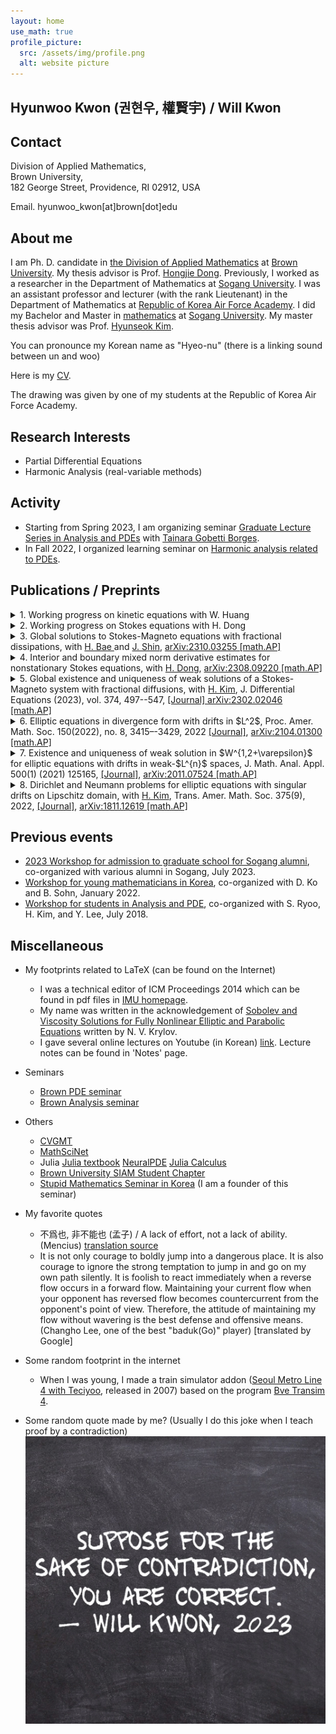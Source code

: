 ```yaml
---
layout: home
use_math: true
profile_picture:
  src: /assets/img/profile.png
  alt: website picture
---
```



<h2><strong>Hyunwoo Kwon (권현우, 權賢宇) / Will Kwon</strong></h2>

## Contact 
Division of Applied Mathematics,<br>
Brown University,<br>
182 George Street, Providence, RI 02912, USA

Email. hyunwoo_kwon[at]brown[dot]edu<br>

## About me  

I am Ph. D. candidate in [the Division of Applied Mathematics](https://appliedmath.brown.edu) at [Brown University](https://www.brown.edu). My thesis advisor is Prof. [Hongjie Dong](https://appliedmath.brown.edu/people/hongjie-dong). Previously, I worked as a researcher in the Department of Mathematics at [Sogang University](https://wwwe.sogang.ac.kr/wwwe/index_new.html). I was an assistant professor and lecturer (with the rank Lieutenant) in the Department of Mathematics at [Republic of Korea Air Force Academy](http://www.afa.ac.kr). I did my Bachelor and Master in [mathematics](https://math.sogang.ac.kr) at [Sogang University](https://wwwe.sogang.ac.kr/wwwe/index_new.html). My master thesis advisor was Prof. [Hyunseok Kim](http://maths.sogang.ac.kr/kimh/). 

You can pronounce my Korean name as "Hyeo-nu" (there is a linking sound between un and woo)
 
Here is my [CV](https://willkwon-math.github.io/assets/files/CV_HKwon.pdf).

The drawing was given by one of my students at the Republic of Korea Air Force Academy.

## Research Interests
 
- Partial Differential Equations
- Harmonic Analysis (real-variable methods)

## Activity
- Starting from Spring 2023, I am organizing seminar [Graduate Lecture Series in Analysis and PDEs](https://glespa-brown.github.io) with [Tainara Gobetti Borges](https://sites.google.com/brown.edu/tainaraborgeswebpage/home?authuser=0).
- In Fall 2022, I organized learning seminar on [Harmonic analysis related to PDEs](https://willkwon-math.github.io/fall2022-HAPDE).

## Publications / Preprints

<details>
<summary>1. Working progress on kinetic equations with W. Huang </summary>
<div markdown="1">
**Abstract.** TBA
  </div>
</details>

<details>
<summary>2. Working progress on Stokes equations with H. Dong </summary>
<div markdown="1">
**Abstract.** TBA
  </div>
</details>

<details>
<summary>3. Global solutions to Stokes-Magneto equations with fractional dissipations, with <a href="https://sites.google.com/view/hantaekbae">H. Bae </a> and <a href="https://sites.google.com/view/jaeyong-shin">J. Shin</a>, <a href="http://arxiv.org/abs/2310.03255">arXiv:2310.03255 [math.AP]</a></summary>
<div markdown="1">
**Abstract.** In this paper, we investigate a Stokes-Magneto system with fractional diffusions. We first deal with the non-resistive case in $\mathbb{T}^d$ and establish the local and global well-posedness with initial magnetic field $\boldsymbol{b}_0\in H^s(\mathbb{T}^d)$. We also show the existence of a unique mild solution of the resisitive case with initial data $\boldsymbol{b}_0$ in the critical $L^p(\mathbb{R}^d)$ space. Moreover, we show that the $L^p$-norm of $\boldsymbol{b}(t)$ converges to zero as $t\rightarrow\infty$ if the initial data is sufficiently small.
  </div>
</details>

<details>
<summary>4. Interior and boundary mixed norm derivative estimates for nonstationary Stokes equations, with <a href="https://www.dam.brown.edu/people/hdong/">H. Dong</a>, <a href="https://arxiv.org/abs/2308.09220">arXiv:2308.09220 [math.AP]</a> </summary>
<div markdown="1">
**Abstract.** We obtain weighted mixed norm Sobolev estimates in the whole space for nonstationary Stokes equations in divergence and nondivergence form with variable viscosity coefficients that are merely measurable in time variable and have small mean oscillation in spatial variables in small cylinders. As an application, we prove interior mixed norm derivative estimates for solutions to both equations. We also discuss boundary mixed norm Hessian estimates for solutions to equations in nondivergence form under the Lions boundary conditions.
  </div>
</details>
<details>
<summary>5. Global existence and uniqueness of weak solutions of a Stokes-Magneto system with fractional diffusions, with <a href="https://math.sogang.ac.kr/math/math02_1_4.html">H. Kim</a>, J. Differential Equations (2023), vol. 374, 497--547, <a href="https://www.sciencedirect.com/science/article/abs/pii/S0022039623005181">[Journal] </a> <a href="https://arxiv.org/abs/2302.02046">arXiv:2302.02046 [math.AP]</a> </summary>
<div markdown="1">
**Abstract.** We consider a Stokes-Magneto system  in $\mathbb{R}^d$ ($d\geq 2)$ with fractional diffusions   $\Lambda^{2\alpha}\boldsymbol{u}$ and $\Lambda^{2\beta}\boldsymbol{b}$ for the velocity $\boldsymbol{u}$ and the magnetic field $\boldsymbol{b}$, respectively. Here $\alpha,\beta$ are positive constants and $\Lambda^s = (-\Delta)^{s/2}$ is the fractional Laplacian of order $s$. We establish global existence of weak solutions of the  Stokes-Magneto system   for any initial data in $L_{2}$ when $\alpha$, $\beta$ satisfy $1/2<\alpha<(d+1)/2$, $\beta >0$,
and $\min(\alpha+\beta,2\alpha+\beta-1)>d/2$. It is also shown that weak solutions are   unique  if $\beta \geq 1$ and $\min (\alpha+\beta,2\alpha+\beta-1)\geq d/2+1$, in addition.
  </div>
</details>

<details>
<summary>6. Elliptic equations in divergence form with drifts in $L^2$, Proc. Amer. Math. Soc. 150(2022), no. 8, 3415–-3429, 2022 <a href="https://www.ams.org/journals/proc/0000-000-00/S0002-9939-2022-15828-6">[Journal]</a>, <a href ="https://arxiv.org/abs/2104.01300">arXiv:2104.01300 [math.AP]</a></summary> 
<div markdown="1">
**Abstract.**  We consider the Dirichlet problem for second-order linear elliptic equations in divergence form
<center>
$-\mathrm{div} (A\nabla u) + \mathbf{b}\cdot \nabla u +\lambda u = f+\mathrm{div } \mathbf{F}\quad \text{in } \Omega\quad \text{and}\quad u=0\quad \text{on } \partial\Omega$,  
</center>
in bounded Lipschitz domain $\Omega$ in $\mathbb{R}^2$, where $A:\mathbb{R}^2\rightarrow \mathbb{R}^{2^2}$, $\mathbf{b}: \Omega\rightarrow \mathbb{R}^2$, and $\lambda \geq 0$ are given. If $2<p<\infty$ and $A$ has a small mean oscillation in small balls, $\Omega$ has small Lipschitz constant, and $\mathrm{div } A, \mathbf{b}\in L^2(\Omega;\mathbb{R}^2)$, then we prove existence and uniqueness of weak solutions in $W_0^{1,p}(\Omega)$ of the problem. Similar result also holds for the dual problem.
</div>
</details>

<details>
<summary>7. Existence and uniqueness of weak solution in $W^{1,2+\varepsilon}$ for elliptic equations with drifts in weak-$L^{n}$ spaces, J. Math. Anal. Appl. 500(1) (2021) 125165, <a href = "https://www.sciencedirect.com/science/article/abs/pii/S0022247X21002444">[Journal]</a>,  <a href="https://arxiv.org/abs/2011.07524">arXiv:2011.07524 [math.AP]</a></summary>
<div markdown="1">
**Abstract.**  We consider the following Dirichlet problems for elliptic equations with singular drift $\mathbf{b}$:
<center>
$\text{(a)}\, −\mathrm{div}(A\nabla u)+\mathrm{div}(u\mathbf{b})=f,\qquad\text{(b)}\, −\mathrm{div}(A^T\nabla v)−\mathbf{b}\cdot\nabla v=g\quad \text{in } \Omega,$
</center>
where $\Omega$ is a bounded Lipschitz domain in $\mathbb{R}^n$, $n\geq 2$. Assuming that $\mathbf{b}\in L^{n,\infty}(\Omega)^n$ has non-negative weak divergence in $\Omega$, we establish existence and uniqueness of weak solution in $W^{1,2+\varepsilon}_0(\Omega)$  of the problem (b) when $A$ is bounded and uniformly elliptic. As an application, we prove unique solvability of weak solution $u$ in $W^{1,2-}_0(\Omega)$ for the problem (a) for every $f\in W^{-1,2-}(\Omega)$.
</div>
</details>

<details>
<summary>8. Dirichlet and Neumann problems for elliptic equations with singular drifts on Lipschitz domain, with <a href="https://math.sogang.ac.kr/math/math02_1_4.html">H. Kim</a>, Trans. Amer. Math. Soc. 375(9), 2022, <a href = "https://doi.org/10.1090/tran/8730">[Journal]</a>, <a href ="https://arxiv.org/abs/1811.12619">arXiv:1811.12619 [math.AP] </a>
</summary>
<div markdown="1">
**Abstract.**  We consider the Dirichlet and Neumann problems for second-order linear elliptic equations:
<center>
$−\triangle u+\mathrm{div}(u\mathbf{b})=f\quad \text{and}\quad  −\triangle v−\mathbf{b}\cdot\nabla v=g$
</center>
in a bounded Lipschitz domain $\Omega$ in $\mathbb{R}^n$ ($n\geq 3$), where $\mathbf{b}:\Omega\rightarrow \mathbb{R}^n$ is a given vector field. Under the assumption that $\mathbf{b}\in L^n(\Omega)^n$, we first establish existence and uniqueness of solutions in $L^p_{\alpha}(\Omega)$ for the Dirichlet and Neumann problems. Here $L^p_{\alpha}(\Omega)$ denotes the Sobolev space (or Bessel potential space) with the pair $(\alpha,p)$ satisfying certain conditions. These results extend the classical works of Jerison-Kenig (1995) and Fabes-Mendez-Mitrea (1998) for the Poisson equation. We also prove existence and uniqueness of solutions of the Dirichlet problem with boundary data in $L^2(\partial\Omega)$. Our results for the Dirichlet problems hold even for the case $n=2$.
</div>
</details>

## Previous events
- [2023 Workshop for admission to graduate school for Sogang alumni](https://radical-target-92f.notion.site/2023-c4efffa1ec9b49ae85e06e2073155fdb?pvs=4), co-organized with various alumni in Sogang, July 2023.
- [Workshop for young mathematicians in Korea](https://sites.google.com/view/wym2022/), co-organized with D. Ko and B. Sohn, January 2022.
- [Workshop for students in Analysis and PDE](https://sites.google.com/view/wsap2018/), co-organized with S. Ryoo, H. Kim, and Y. Lee, July 2018.
 


## Miscellaneous
- My footprints related to LaTeX (can be found on the Internet)
  - I was a technical editor of ICM Proceedings 2014 which can be found in pdf files in [IMU homepage](https://www.mathunion.org/icm/proceedings/2014).
  - My name was written in the acknowledgement of [Sobolev and Viscosity Solutions for Fully Nonlinear Elliptic and Parabolic Equations](https://bookstore.ams.org/cdn-1612203880278/surv-233/~~FreeAttachments/surv-233-pref.pdf) written by N. V. Krylov.  
  - I gave several online lectures on Youtube (in Korean) [link](https://www.youtube.com/channel/UCE9KYJ_vqV0NHkvIJy4UIvA). Lecture notes can be found in 'Notes' page.
- Seminars
  - [Brown PDE seminar](https://www.dam.brown.edu/pde/seminar.html)
  - [Brown Analysis seminar](https://sites.google.com/brown.edu/brownanalysisseminar/home)

- Others
  - [CVGMT](https://cvgmt.sns.it)
  - [MathSciNet](http://www.ams.org/mathscinet)
  - Julia [Julia textbook](https://juliabook.chkwon.net/book) [NeuralPDE](https://neuralpde.sciml.ai/stable/) [Julia Calculus](https://jverzani.github.io/CalculusWithJuliaNotes.jl/)
  - [Brown University SIAM Student Chapter](https://www.dam.brown.edu/siam/index.html)
  - [Stupid Mathematics Seminar in Korea](https://www.facebook.com/mungseminar)  (I am a founder of this seminar)

- My favorite quotes
  - 不爲也, 非不能也 (孟子) / A lack of effort, not a lack of ability. (Mencius) [translation source](http://www.acmuller.net/con-dao/mencius.html)
  - It is not only courage to boldly jump into a dangerous place. It is also courage to ignore the strong temptation to jump in and go on my own path silently. It is foolish to react immediately when a reverse flow occurs in a forward flow. Maintaining your current flow when your opponent has reversed flow becomes countercurrent from the opponent's point of view. Therefore, the attitude of maintaining my flow without wavering is the best defense and offensive means. (Changho Lee, one of the best "baduk(Go)" player) [translated by Google]
- Some random footprint in the internet
   - When I was young, I made a train simulator addon ([Seoul Metro Line 4 with Teciyoo](https://teciyoo.tistory.com/189), released in 2007) based on the program [Bve Transim 4](https://en.wikipedia.org/wiki/BVE_Trainsim). 
- Some random quote made by me? (Usually I do this joke when I teach proof by a contradiction)
![image info](/assets/img/typorama.jpg)
